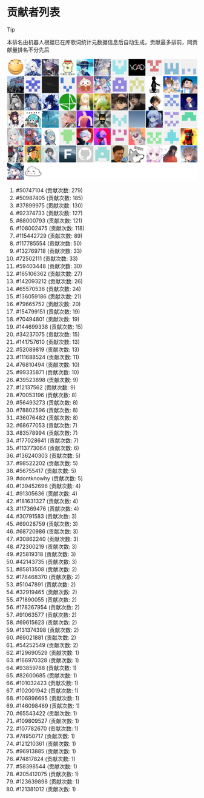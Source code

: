 # 贡献者列表

> [!TIP]
> 本排名由机器人根据已在库歌词统计元数据信息后自动生成，贡献最多排前，同贡献量排名不分先后

![贡献者头像画廊](./CONTRIBUTORS.svg)

1. #50747104 (贡献次数: 279)
2. #50987405 (贡献次数: 185)
3. #37899975 (贡献次数: 130)
4. #92374733 (贡献次数: 127)
5. #68000793 (贡献次数: 121)
6. #108002475 (贡献次数: 118)
7. #115442729 (贡献次数: 89)
8. #117785554 (贡献次数: 50)
9. #132769718 (贡献次数: 33)
10. #72502111 (贡献次数: 33)
11. #59403448 (贡献次数: 30)
12. #165106362 (贡献次数: 27)
13. #142093212 (贡献次数: 26)
14. #65570536 (贡献次数: 24)
15. #136059186 (贡献次数: 21)
16. #79665752 (贡献次数: 20)
17. #154799151 (贡献次数: 19)
18. #70494801 (贡献次数: 19)
19. #144699338 (贡献次数: 15)
20. #34237075 (贡献次数: 15)
21. #141757610 (贡献次数: 13)
22. #52089819 (贡献次数: 13)
23. #111688524 (贡献次数: 11)
24. #76810494 (贡献次数: 10)
25. #99335871 (贡献次数: 10)
26. #39523898 (贡献次数: 9)
27. #12137562 (贡献次数: 9)
28. #70053196 (贡献次数: 8)
29. #56493273 (贡献次数: 8)
30. #78802596 (贡献次数: 8)
31. #36076482 (贡献次数: 8)
32. #68677053 (贡献次数: 7)
33. #83578994 (贡献次数: 7)
34. #177028641 (贡献次数: 7)
35. #113773064 (贡献次数: 6)
36. #136240303 (贡献次数: 5)
37. #98522202 (贡献次数: 5)
38. #56755417 (贡献次数: 5)
39. #dontknowhy (贡献次数: 5)
40. #139452696 (贡献次数: 4)
41. #91305636 (贡献次数: 4)
42. #181631327 (贡献次数: 4)
43. #117369476 (贡献次数: 4)
44. #30791583 (贡献次数: 3)
45. #69028759 (贡献次数: 3)
46. #68720986 (贡献次数: 3)
47. #30862240 (贡献次数: 3)
48. #72300219 (贡献次数: 3)
49. #25819318 (贡献次数: 3)
50. #42143735 (贡献次数: 3)
51. #85813508 (贡献次数: 2)
52. #178468370 (贡献次数: 2)
53. #51047891 (贡献次数: 2)
54. #32919465 (贡献次数: 2)
55. #71890055 (贡献次数: 2)
56. #178267954 (贡献次数: 2)
57. #91063577 (贡献次数: 2)
58. #69615623 (贡献次数: 2)
59. #131374398 (贡献次数: 2)
60. #69021881 (贡献次数: 2)
61. #54252549 (贡献次数: 2)
62. #129690529 (贡献次数: 1)
63. #166970328 (贡献次数: 1)
64. #93859788 (贡献次数: 1)
65. #82600685 (贡献次数: 1)
66. #101032423 (贡献次数: 1)
67. #102001942 (贡献次数: 1)
68. #106996695 (贡献次数: 1)
69. #146098469 (贡献次数: 1)
70. #65543422 (贡献次数: 1)
71. #109809527 (贡献次数: 1)
72. #107782670 (贡献次数: 1)
73. #74950717 (贡献次数: 1)
74. #121210361 (贡献次数: 1)
75. #96913885 (贡献次数: 1)
76. #74817824 (贡献次数: 1)
77. #58398544 (贡献次数: 1)
78. #205412075 (贡献次数: 1)
79. #123639898 (贡献次数: 1)
80. #121381012 (贡献次数: 1)
